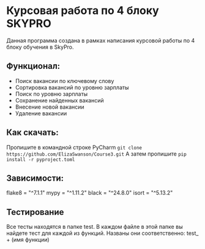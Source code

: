 # Курсовая работа по 4 блоку SKYPRO

Данная программа создана в рамках написания курсовой работы по 4 блоку обучения в SkyPro.

## Функционал:
- Поиск вакансии по ключевому слову
- Сортировка вакансий по уровню зарплаты
- Поиск по уровню зарплаты
- Сохранение найденных вакансий
- Внесение новой вакансии
- Удаление вакансии

## Как скачать:
Пропишите в командной строке PyCharm ```git clone https://github.com/ElizaSwanson/Course3.git```
А затем пропишите ```pip install -r pyproject.toml```


## Зависимости:
flake8 = "^7.1.1"
mypy = "^1.11.2"
black = "^24.8.0"
isort = "^5.13.2"

## Тестирование
Все тесты находятся в папке test.
В каждом файле в этой папке вы найдете тест для каждой из функций.
Названы они соответственно: test_ + (имя функции)